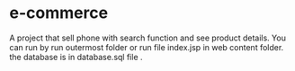 # e-commerce
A project that sell phone with search function and see product details. You can run by run outermost folder or run file index.jsp in web content folder. the database is in database.sql file .
